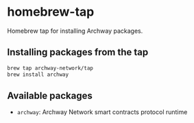 # homebrew-tap

Homebrew tap for installing Archway packages.

## Installing packages from the tap

```bash
brew tap archway-network/tap
brew install archway
```

## Available packages

- `archway`: Archway Network smart contracts protocol runtime
